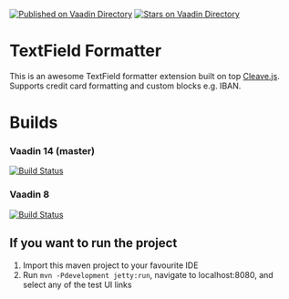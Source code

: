 [![Published on Vaadin  Directory](https://img.shields.io/badge/Vaadin%20Directory-published-00b4f0.svg)](https://vaadin.com/directory/component/textfield-formatter)
[![Stars on Vaadin Directory](https://img.shields.io/vaadin-directory/star/textfield-formatter.svg)](https://vaadin.com/directory/component/textfield-formatter)

# TextField Formatter

This is an awesome TextField formatter extension built on top [Cleave.js](https://nosir.github.io/cleave.js/).
Supports credit card formatting and custom blocks e.g. IBAN. 

# Builds
### Vaadin 14 (master)
[![Build Status](https://travis-ci.org/johannesh2/textfieldformatter.svg?branch=master)](https://travis-ci.org/johannesh2/textfieldformatter)

### Vaadin 8
[![Build Status](https://travis-ci.org/johannesh2/textfieldformatter.svg?branch=vaadin8)](https://travis-ci.org/johannesh2/textfieldformatter)

## If you want to run the project 

1. Import this maven project to your favourite IDE
2. Run `mvn -Pdevelopment jetty:run`, navigate to localhost:8080, and select any of the test UI links
